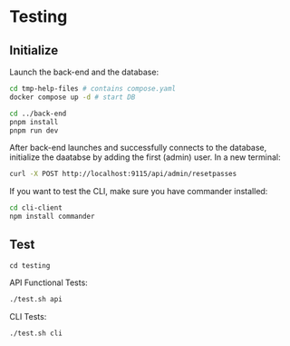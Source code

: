 # Testing

## Initialize

Launch the back-end and the database:
```bash
cd tmp-help-files # contains compose.yaml
docker compose up -d # start DB

cd ../back-end
pnpm install
pnpm run dev
```

After back-end launches and successfully connects to the database, initialize the daatabse by adding the first (admin) user. In a new terminal:
```bash
curl -X POST http://localhost:9115/api/admin/resetpasses
```

If you want to test the CLI, make sure you have commander installed:
```bash
cd cli-client
npm install commander
```

## Test
```
cd testing
```

API Functional Tests:
```bash
./test.sh api
```

CLI Tests:
```bash
./test.sh cli
```
